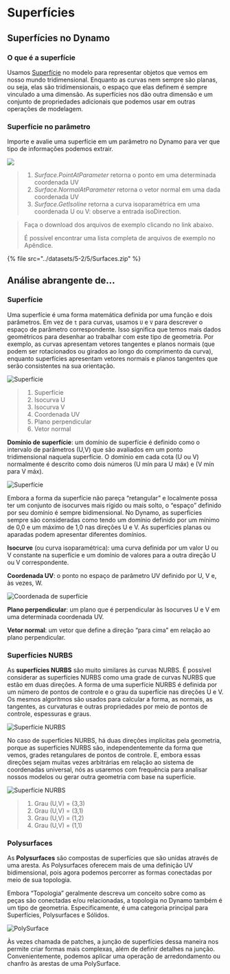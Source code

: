 # Superfícies

## Superfícies no Dynamo

### O que é a superfície

Usamos [Superfície](5-surfaces.md#surface) no modelo para representar objetos que vemos em nosso mundo tridimensional. Enquanto as curvas nem sempre são planas, ou seja, elas são tridimensionais, o espaço que elas definem é sempre vinculado a uma dimensão. As superfícies nos dão outra dimensão e um conjunto de propriedades adicionais que podemos usar em outras operações de modelagem.

### Superfície no parâmetro

Importe e avalie uma superfície em um parâmetro no Dynamo para ver que tipo de informações podemos extrair.

![](<../images/5-2/5/surfaces - surface in dynamo.jpg>)

> 1. _Surface.PointAtParameter_ retorna o ponto em uma determinada coordenada UV
> 2. _Surface.NormalAtParameter_ retorna o vetor normal em uma dada coordenada UV
> 3. _Surface.GetIsoline_ retorna a curva isoparamétrica em uma coordenada U ou V: observe a entrada isoDirection.

> Faça o download dos arquivos de exemplo clicando no link abaixo.
>
> É possível encontrar uma lista completa de arquivos de exemplo no Apêndice.

{% file src="../datasets/5-2/5/Surfaces.zip" %}

## Análise abrangente de...

### Superfície

Uma superfície é uma forma matemática definida por uma função e dois parâmetros. Em vez de `t` para curvas, usamos `U` e `V` para descrever o espaço de parâmetro correspondente. Isso significa que temos mais dados geométricos para desenhar ao trabalhar com este tipo de geometria. Por exemplo, as curvas apresentam vetores tangentes e planos normais (que podem ser rotacionados ou girados ao longo do comprimento da curva), enquanto superfícies apresentam vetores normais e planos tangentes que serão consistentes na sua orientação.

![Superfície](../images/5-2/5/Surface.jpg)

> 1. Superfície
> 2. Isocurva U
> 3. Isocurva V
> 4. Coordenada UV
> 5. Plano perpendicular
> 6. Vetor normal

**Domínio de superfície**: um domínio de superfície é definido como o intervalo de parâmetros (U,V) que são avaliados em um ponto tridimensional naquela superfície. O domínio em cada cota (U ou V) normalmente é descrito como dois números (U mín para U máx) e (V mín para V máx).

![Superfície](../images/5-2/5/SurfaceParameter.jpg)

Embora a forma da superfície não pareça “retangular” e localmente possa ter um conjunto de isocurves mais rígido ou mais solto, o “espaço” definido por seu domínio é sempre bidimensional. No Dynamo, as superfícies sempre são consideradas como tendo um domínio definido por um mínimo de 0,0 e um máximo de 1,0 nas direções U e V. As superfícies planas ou aparadas podem apresentar diferentes domínios.

**Isocurve** (ou curva isoparamétrica): uma curva definida por um valor U ou V constante na superfície e um domínio de valores para a outra direção U ou V correspondente.

**Coordenada UV**: o ponto no espaço de parâmetro UV definido por U, V e, às vezes, W.

![Coordenada de superfície](../images/5-2/5/SurfaceCoordinate.jpg)

**Plano perpendicular**: um plano que é perpendicular às Isocurves U e V em uma determinada coordenada UV.

**Vetor normal**: um vetor que define a direção “para cima” em relação ao plano perpendicular.

### Superfícies NURBS

As **superfícies NURBS** são muito similares às curvas NURBS. É possível considerar as superfícies NURBS como uma grade de curvas NURBS que estão em duas direções. A forma de uma superfície NURBS é definida por um número de pontos de controle e o grau da superfície nas direções U e V. Os mesmos algoritmos são usados para calcular a forma, as normais, as tangentes, as curvaturas e outras propriedades por meio de pontos de controle, espessuras e graus.

![Superfície NURBS](../images/5-2/5/NURBSsurface.jpg)

No caso de superfícies NURBS, há duas direções implícitas pela geometria, porque as superfícies NURBS são, independentemente da forma que vemos, grades retangulares de pontos de controle. E, embora essas direções sejam muitas vezes arbitrárias em relação ao sistema de coordenadas universal, nós as usaremos com frequência para analisar nossos modelos ou gerar outra geometria com base na superfície.

![Superfície NURBS](../images/5-2/5/NURBSsurface-Degree.jpg)

> 1. Grau (U,V) = (3,3)
> 2. Grau (U,V) = (3,1)
> 3. Grau (U,V) = (1,2)
> 4. Grau (U,V) = (1,1)

### Polysurfaces

As **Polysurfaces** são compostas de superfícies que são unidas através de uma aresta. As Polysurfaces oferecem mais de uma definição UV bidimensional, pois agora podemos percorrer as formas conectadas por meio de sua topologia.

Embora “Topologia” geralmente descreva um conceito sobre como as peças são conectadas e/ou relacionadas, a topologia no Dynamo também é um tipo de geometria. Especificamente, é uma categoria principal para Superfícies, Polysurfaces e Sólidos.

![PolySurface](../images/5-2/5/PolySurface.jpg)

Às vezes chamada de patches, a junção de superfícies dessa maneira nos permite criar formas mais complexas, além de definir detalhes na junção. Convenientemente, podemos aplicar uma operação de arredondamento ou chanfro às arestas de uma PolySurface.
